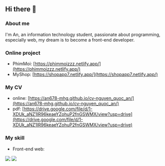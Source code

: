 ## Hi there 👋

### About me
I'm An, an information technology
student, passionate about programming, especially web,
my dream is to become a front-end developer.

### Online project
- PhimMoi: [https://phimmoizzz.netlify.app/](https://phimmoizzz.netlify.app/)
- MyShop: [https://shopapp7.netlify.app/](https://shopapp7.netlify.app/)

### My CV
- online: [https://an678-mhg.github.io/cv-nguyen_quoc_an/](https://an678-mhg.github.io/cv-nguyen_quoc_an/)
- pdf: [https://drive.google.com/file/d/1-XDUk_aNZ1IR96keaeYZohuP2fnGSWMX/view?usp=drive](https://drive.google.com/file/d/1-XDUk_aNZ1IR96keaeYZohuP2fnGSWMX/view?usp=drive)

### My skill
- Front-end web:
<img src="https://img.shields.io/badge/html5-%23E34F26.svg?style=for-the-badge&logo=html5&logoColor=white">
<img src="https://img.shields.io/badge/react-%2320232a.svg?style=for-the-badge&logo=react&logoColor=%2361DAFB">













